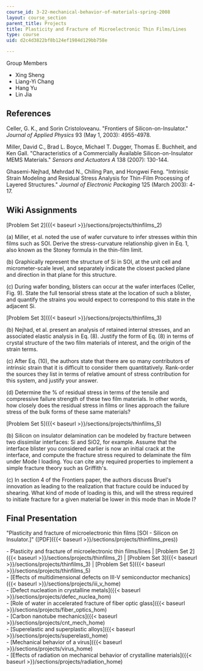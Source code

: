 ```yaml
---
course_id: 3-22-mechanical-behavior-of-materials-spring-2008
layout: course_section
parent_title: Projects
title: Plasticity and Fracture of Microelectronic Thin Films/Lines
type: course
uid: d2c4d3822bf8b124ef1984d129bb758e

---
```


Group Members

*   Xing Sheng
*   Liang-Yi Chang
*   Hang Yu
*   Lin Jia

References
----------

Celler, G. K., and Sorin Cristoloveanu. "Frontiers of Silicon-on-Insulator." _Journal of Applied Physics_ 93 (May 1, 2003): 4955-4978.

Miller, David C., Brad L. Boyce, Michael T. Dugger, Thomas E. Buchheit, and Ken Gall. "Characteristics of a Commercially Available Silicon-on-Insulator MEMS Materials." _Sensors and Actuators A_ 138 (2007): 130-144.

Ghasemi-Nejhad, Mehrdad N., Chiling Pan, and Hongwei Feng. "Intrinsic Strain Modeling and Residual Stress Analysis for Thin-Film Processing of Layered Structures." _Journal of Electronic Packaging_ 125 (March 2003): 4-17.

Wiki Assignments
----------------

[Problem Set 2]({{< baseurl >}}/sections/projects/thinfilms_2)

(a) Miller, et al. noted the use of wafer curvature to infer stresses within thin films such as SOI. Derive the stress-curvature relationship given in Eq. 1, also known as the Stoney formula in the thin-film limit.

(b) Graphically represent the structure of Si in SOI, at the unit cell and micrometer-scale level, and separately indicate the closest packed plane and direction in that plane for this structure.

(c) During wafer bonding, blisters can occur at the wafer interfaces (Celler, Fig. 9). State the full tensorial stress state at the location of such a blister, and quantify the strains you would expect to correspond to this state in the adjacent Si.

[Problem Set 3]({{< baseurl >}}/sections/projects/thinfilms_3)

(b) Nejhad, et al. present an analysis of retained internal stresses, and an associated elastic analysis in Eq. (8). Justify the form of Eq. (8) in terms of crystal structure of the two film materials of interest, and the origin of the strain terms.

(c) After Eq. (10), the authors state that there are so many contributors of intrinsic strain that it is difficult to consider them quantitatively. Rank-order the sources they list in terms of relative amount of stress contribution for this system, and justify your answer.

(d) Determine the % of residual stress in terms of the tensile and compressive failure strength of these two film materials. In other words, how closely does the residual stress in films or lines approach the failure stress of the bulk forms of these same materials?

[Problem Set 5]({{< baseurl >}}/sections/projects/thinfilms_5)

(b) Silicon on insulator delamination can be modeled by fracture between two dissimilar interfaces: Si and SiO2, for example. Assume that the interface blister you considered earlier is now an initial crack at the interface, and compute the fracture stress required to delaminate the film under Mode I loading. You can cite any required properties to implement a simple fracture theory such as Griffith's.

(c) In section 4 of the Frontiers paper, the authors discuss Bruel's innovation as leading to the realization that fracture could be induced by shearing. What kind of mode of loading is this, and will the stress required to initiate fracture for a given material be lower in this mode than in Mode I?

Final Presentation
------------------

"Plasticity and fracture of microelectronic thin films \[SOI - Silicon on Insulator.\]" ([PDF]({{< baseurl >}}/sections/projects/thinfilms_pres))

\- Plasticity and fracture of microelectronic thin films/lines | [Problem Set 2]({{< baseurl >}}/sections/projects/thinfilms_2) | [Problem Set 3]({{< baseurl >}}/sections/projects/thinfilms_3) | [Problem Set 5]({{< baseurl >}}/sections/projects/thinfilms_5)  
\- [Effects of multidimensional defects on III-V semiconductor mechanics]({{< baseurl >}}/sections/projects/iii_v_home)  
\- [Defect nucleation in crystalline metals]({{< baseurl >}}/sections/projects/defec_nuclea_hom)  
\- [Role of water in accelerated fracture of fiber optic glass]({{< baseurl >}}/sections/projects/fiber_optics_hom)  
\- [Carbon nanotube mechanics]({{< baseurl >}}/sections/projects/cnt_mech_home)  
\- [Superelastic and superplastic alloys]({{< baseurl >}}/sections/projects/superelasti_home)  
\- [Mechanical behavior of a virus]({{< baseurl >}}/sections/projects/virus_home)  
\- [Effects of radiation on mechanical behavior of crystalline materials]({{< baseurl >}}/sections/projects/radiation_home)
